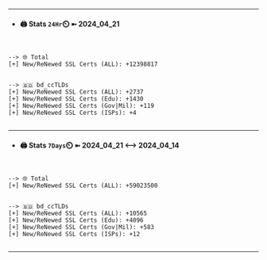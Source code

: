 

---
- #### 🖨️ **Stats** `24Hr`⏲️ ➼ 2024_04_21
```console


--> 🌐 Total
[+] New/ReNewed SSL Certs (ALL): +12398817


--> 🇧🇩 bd_ccTLDs
[+] New/ReNewed SSL Certs (ALL): +2737
[+] New/ReNewed SSL Certs (Edu): +1430
[+] New/ReNewed SSL Certs (Gov|Mil): +119
[+] New/ReNewed SSL Certs (ISPs): +4


```

---
- #### 🖨️ **Stats** `7Days`⏲️ ➼ 2024_04_21 <--> 2024_04_14
```console


--> 🌐 Total
[+] New/ReNewed SSL Certs (ALL): +59023500


--> 🇧🇩 bd_ccTLDs
[+] New/ReNewed SSL Certs (ALL): +10565
[+] New/ReNewed SSL Certs (Edu): +4096
[+] New/ReNewed SSL Certs (Gov|Mil): +583
[+] New/ReNewed SSL Certs (ISPs): +12


```

---

